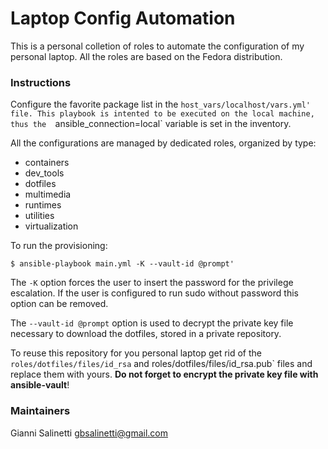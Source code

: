 # Laptop Config Automation

This is a personal colletion of roles to automate the configuration of my 
personal laptop. 
All the roles are based on the Fedora distribution.

### Instructions

Configure the favorite package list in the `host_vars/localhost/vars.yml' 
file.
This playbook is intented to be executed on the local machine, thus the 
`ansible_connection=local` variable is set in the inventory.

All the configurations are managed by dedicated roles, organized by type:

- containers
- dev_tools
- dotfiles
- multimedia
- runtimes
- utilities
- virtualization

To run the provisioning:

```
$ ansible-playbook main.yml -K --vault-id @prompt'
```

The `-K` option forces the user to insert the password for the privilege 
escalation. If the user is configured to run sudo without password this option
can be removed.

The `--vault-id @prompt` option is used to decrypt the private key file 
necessary to download the dotfiles, stored in a private repository.

To reuse this repository for you personal laptop get rid of the 
`roles/dotfiles/files/id_rsa` and roles/dotfiles/files/id_rsa.pub` files and 
replace them with yours. **Do not forget to encrypt the private key file with
ansible-vault**!

### Maintainers
Gianni Salinetti <gbsalinetti@gmail.com>
